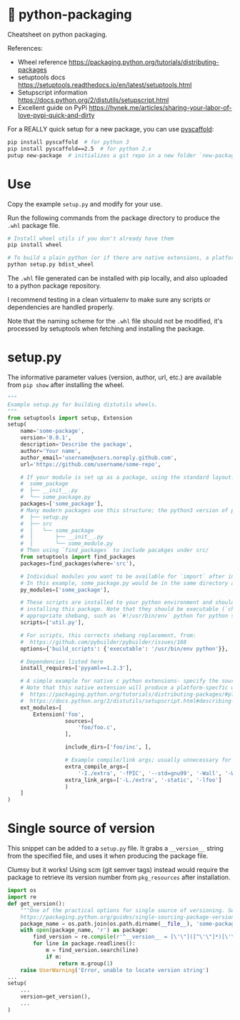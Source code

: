 # 🐍 python-packaging
Cheatsheet on python packaging.

References:
- Wheel reference https://packaging.python.org/tutorials/distributing-packages
- setuptools docs https://setuptools.readthedocs.io/en/latest/setuptools.html
- Setupscript information https://docs.python.org/2/distutils/setupscript.html
- Excellent guide on PyPi https://hynek.me/articles/sharing-your-labor-of-love-pypi-quick-and-dirty

For a REALLY quick setup for a new package, you can use [pyscaffold](https://github.com/blue-yonder/pyscaffold):
```bash
pip install pyscaffold  # for python 3
pip install pyscaffold==2.5  # for python 2.x
putup new-package  # initializes a git repo in a new folder `new-package` with a skeleton package
```

# Use
Copy the example `setup.py` and modify for your use.

Run the following commands from the package directory to produce the `.whl` package file.

```bash
# Install wheel utils if you don't already have them
pip install wheel

# To build a plain python (or if there are native extensions, a platform wheel):
python setup.py bdist_wheel
```

The `.whl` file generated can be installed with pip locally, and also uploaded to a python package repository.

I recommend testing in a clean virtualenv to make sure any scripts or dependencies are handled properly.

Note that the naming scheme for the `.whl` file should not be modified, it's processed by setuptools when fetching and installing the package.

# setup.py
The informative parameter values (version, author, url, etc.) are available from `pip show` after installing the wheel.
```python
"""
Example setup.py for building distutils wheels.
"""
from setuptools import setup, Extension
setup(
    name='some-package',
    version='0.0.1',
    description='Describe the package',
    author='Your name',
    author_email='username@users.noreply.github.com',
    url='https://github.com/username/some-repo',

    # If your module is set up as a package, using the standard layout:
    #  some_package
    #  ├── __init__.py
    #  └── some_package.py
    packages=['some_package'],
    # Many modern packages use this structure; the python3 version of pyscaffold follows this:
    #  ├── setup.py
    #  ├── src
    #  │   └── some_package
    #  │       ├── __init__.py
    #  │       └── some_module.py
    # Then using `find_packages` to include pacakges under src/
    from setuptools import find_packages
    packages=find_packages(where='src'),

    # Individual modules you want to be available for `import` after installing the package
    # In this example, some_package.py would be in the same directory as this `setup.py` script
    py_modules=['some_package'],

    # These scripts are installed to your python environment and should be available on PATH after
    # installing this package. Note that they should be executable (`chmod +x`) and contain an
    # appropriate shebang, such as `#!/usr/bin/env` python for python scripts
    scripts=['util.py'],

    # For scripts, this corrects shebang replacement, from:
    #  https://github.com/pybuilder/pybuilder/issues/168
    options={'build_scripts': {'executable': '/usr/bin/env python'}},

    # Dependencies listed here
    install_requires=['pyyaml==1.2.3'],

    # A simple example for native c python extensions- specify the sources and compile args here
    # Note that this native extension will produce a platform-specfic wheel, see
    #  https://packaging.python.org/tutorials/distributing-packages/#platform-wheels and
    #  https://docs.python.org/2/distutils/setupscript.html#describing-extension-modules
    ext_modules=[
        Extension('foo',
                  sources=[
                      'foo/foo.c',
                  ],

                  include_dirs=['foo/inc', ],

                  # Example compile/link args; usually unnecessary for simple extensions
                  extra_compile_args=[
                      '-I./extra', '-fPIC', '--std=gnu99', '-Wall', '-Werror', '-g'],
                  extra_link_args=['-L./extra', '-static', '-lfoo']
                  )
    ]
)
```

# Single source of version
This snippet can be added to a `setup.py` file. It grabs a `__version__` string from the specified file, and uses it when producing the package file.

Clumsy but it works! Using scm (git semver tags) instead would require the package to retrieve its version number from `pkg_resources` after installation.

```python
import os
import re
def get_version():
    """One of the practical options for single source of versioning. See:
    https://packaging.python.org/guides/single-sourcing-package-version/"""
    package_name = os.path.join(os.path.dirname(__file__), 'some-package.py')
    with open(package_name, 'r') as package:
        find_version = re.compile(r'^__version__ = [\'\"]([^\'\"]*)[\'\"]')
        for line in package.readlines():
            m = find_version.search(line)
            if m:
                return m.group(1)
    raise UserWarning('Error, unable to locate version string')
...
setup(
    ...
    version=get_version(),
    ...
)
```
